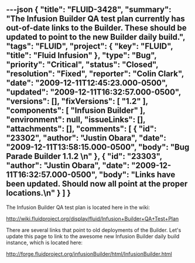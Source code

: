 ---json
{
  "title": "FLUID-3428",
  "summary": "The Infusion Builder QA test plan currently has out-of-date links to the Builder. These should be updated to point to the new Builder daily build.",
  "tags": "FLUID",
  "project": {
    "key": "FLUID",
    "title": "Fluid Infusion"
  },
  "type": "Bug",
  "priority": "Critical",
  "status": "Closed",
  "resolution": "Fixed",
  "reporter": "Colin Clark",
  "date": "2009-12-11T12:45:23.000-0500",
  "updated": "2009-12-11T16:32:57.000-0500",
  "versions": [],
  "fixVersions": [
    "1.2"
  ],
  "components": [
    "Infusion Builder"
  ],
  "environment": null,
  "issueLinks": [],
  "attachments": [],
  "comments": [
    {
      "id": "23302",
      "author": "Justin Obara",
      "date": "2009-12-11T13:58:15.000-0500",
      "body": "Bug Parade Builder 1.1.2&#x20;\n"
    },
    {
      "id": "23303",
      "author": "Justin Obara",
      "date": "2009-12-11T16:32:57.000-0500",
      "body": "Links have been updated. Should now all point at the proper locations.\n"
    }
  ]
}
---
The Infusion Builder QA test plan is located here in the wiki:

<http://wiki.fluidproject.org/display/fluid/Infusion+Builder+QA+Test+Plan>

There are several links that point to old deployments of the Builder. Let's update this page to link to the awesome new Infusion Builder daily build instance, which is located here:

<http://forge.fluidproject.org/infusionBuilder/html/InfusionBuilder.html>

        